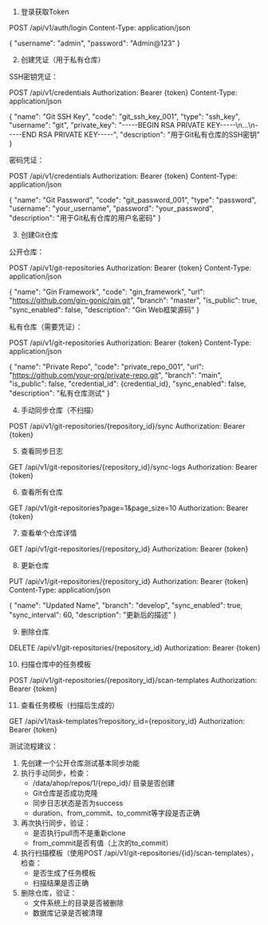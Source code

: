 1. 登录获取Token

POST /api/v1/auth/login
Content-Type: application/json

{
"username": "admin",
"password": "Admin@123"
}

2. 创建凭证（用于私有仓库）

SSH密钥凭证：

POST /api/v1/credentials
Authorization: Bearer {token}
Content-Type: application/json

{
"name": "Git SSH Key",
"code": "git_ssh_key_001",
"type": "ssh_key",
"username": "git",
"private_key": "-----BEGIN RSA PRIVATE KEY-----\n...\n-----END RSA PRIVATE KEY-----",
"description": "用于Git私有仓库的SSH密钥"
}

密码凭证：

POST /api/v1/credentials
Authorization: Bearer {token}
Content-Type: application/json

{
"name": "Git Password",
"code": "git_password_001",
"type": "password",
"username": "your_username",
"password": "your_password",
"description": "用于Git私有仓库的用户名密码"
}

3. 创建Git仓库

公开仓库：

POST /api/v1/git-repositories
Authorization: Bearer {token}
Content-Type: application/json

{
"name": "Gin Framework",
"code": "gin_framework",
"url": "https://github.com/gin-gonic/gin.git",
"branch": "master",
"is_public": true,
"sync_enabled": false,
"description": "Gin Web框架源码"
}

私有仓库（需要凭证）：

POST /api/v1/git-repositories
Authorization: Bearer {token}
Content-Type: application/json

{
"name": "Private Repo",
"code": "private_repo_001",
"url": "https://github.com/your-org/private-repo.git",
"branch": "main",
"is_public": false,
"credential_id": {credential_id},
"sync_enabled": false,
"description": "私有仓库测试"
}

4. 手动同步仓库（不扫描）

POST /api/v1/git-repositories/{repository_id}/sync
Authorization: Bearer {token}

5. 查看同步日志

GET /api/v1/git-repositories/{repository_id}/sync-logs
Authorization: Bearer {token}

6. 查看所有仓库

GET /api/v1/git-repositories?page=1&page_size=10
Authorization: Bearer {token}

7. 查看单个仓库详情

GET /api/v1/git-repositories/{repository_id}
Authorization: Bearer {token}

8. 更新仓库

PUT /api/v1/git-repositories/{repository_id}
Authorization: Bearer {token}
Content-Type: application/json

{
"name": "Updated Name",
"branch": "develop",
"sync_enabled": true,
"sync_interval": 60,
"description": "更新后的描述"
}

9. 删除仓库

DELETE /api/v1/git-repositories/{repository_id}
Authorization: Bearer {token}

10. 扫描仓库中的任务模板

POST /api/v1/git-repositories/{repository_id}/scan-templates
Authorization: Bearer {token}

11. 查看任务模板（扫描后生成的）

GET /api/v1/task-templates?repository_id={repository_id}
Authorization: Bearer {token}

测试流程建议：

1. 先创建一个公开仓库测试基本同步功能
2. 执行手动同步，检查：
   - /data/ahop/repos/1/{repo_id}/ 目录是否创建
   - Git仓库是否成功克隆
   - 同步日志状态是否为success
   - duration、from_commit、to_commit等字段是否正确
3. 再次执行同步，验证：
   - 是否执行pull而不是重新clone
   - from_commit是否有值（上次的to_commit）
4. 执行扫描模板（使用POST /api/v1/git-repositories/{id}/scan-templates），检查：
   - 是否生成了任务模板
   - 扫描结果是否正确
5. 删除仓库，验证：
   - 文件系统上的目录是否被删除
   - 数据库记录是否被清理